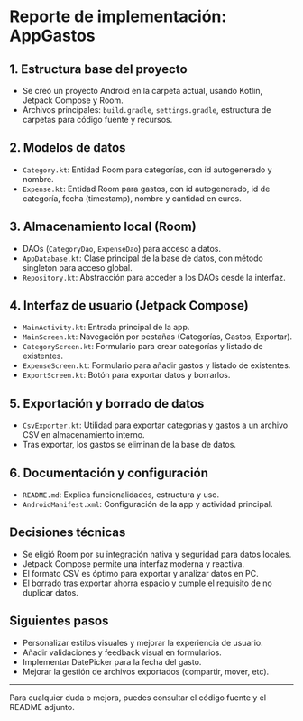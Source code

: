 # Reporte de implementación: AppGastos

## 1. Estructura base del proyecto
- Se creó un proyecto Android en la carpeta actual, usando Kotlin, Jetpack Compose y Room.
- Archivos principales: `build.gradle`, `settings.gradle`, estructura de carpetas para código fuente y recursos.

## 2. Modelos de datos
- `Category.kt`: Entidad Room para categorías, con id autogenerado y nombre.
- `Expense.kt`: Entidad Room para gastos, con id autogenerado, id de categoría, fecha (timestamp), nombre y cantidad en euros.

## 3. Almacenamiento local (Room)
- DAOs (`CategoryDao`, `ExpenseDao`) para acceso a datos.
- `AppDatabase.kt`: Clase principal de la base de datos, con método singleton para acceso global.
- `Repository.kt`: Abstracción para acceder a los DAOs desde la interfaz.

## 4. Interfaz de usuario (Jetpack Compose)
- `MainActivity.kt`: Entrada principal de la app.
- `MainScreen.kt`: Navegación por pestañas (Categorías, Gastos, Exportar).
- `CategoryScreen.kt`: Formulario para crear categorías y listado de existentes.
- `ExpenseScreen.kt`: Formulario para añadir gastos y listado de existentes.
- `ExportScreen.kt`: Botón para exportar datos y borrarlos.

## 5. Exportación y borrado de datos
- `CsvExporter.kt`: Utilidad para exportar categorías y gastos a un archivo CSV en almacenamiento interno.
- Tras exportar, los gastos se eliminan de la base de datos.

## 6. Documentación y configuración
- `README.md`: Explica funcionalidades, estructura y uso.
- `AndroidManifest.xml`: Configuración de la app y actividad principal.

## Decisiones técnicas
- Se eligió Room por su integración nativa y seguridad para datos locales.
- Jetpack Compose permite una interfaz moderna y reactiva.
- El formato CSV es óptimo para exportar y analizar datos en PC.
- El borrado tras exportar ahorra espacio y cumple el requisito de no duplicar datos.

## Siguientes pasos
- Personalizar estilos visuales y mejorar la experiencia de usuario.
- Añadir validaciones y feedback visual en formularios.
- Implementar DatePicker para la fecha del gasto.
- Mejorar la gestión de archivos exportados (compartir, mover, etc).

---

Para cualquier duda o mejora, puedes consultar el código fuente y el README adjunto.